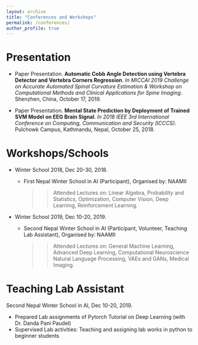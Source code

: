```yaml
---
layout: archive
title: "Conferences and Workshops"
permalink: /conferences/
author_profile: true
---
```


Presentation
======
- Paper Presentation. **Automatic Cobb Angle Detection using Vertebra Detector and Vertebra Corners Regression**.
  *In MICCAI 2019 Challenge on Accurate Automated Spinal Curvature Estimation & Workshop 
  on Computational Methods and Clinical Applications for Spine Imaging*. Shenzhen, China, October 17, 2019.

- Paper Presentation. **Mental State Prediction by Deployment of Trained SVM Model on EEG Brain Signal**.
  *In 2018 IEEE 3rd International Conference on Computing, Communication and Security (ICCCS)*. Pulchowk Campus, Kathmandu, Nepal, October 25, 2018. 

 
  
Workshops/Schools
======  

- Winter School 2018, Dec 20-30, 2018.
  * First Nepal Winter School in AI (Participant), Organised by: NAAMII
    >> Attended Lectures on: Linear Algebra, Probability and Statistics, Optimization, Computer Vision, Deep Learning, 
       Reinforcement Learning.

- Winter School 2019, Dec 10-20, 2019.
  * Second Nepal Winter School in AI (Participant, Volunteer, Teaching Lab Assistant), Organised by: NAAMII
    >> Attended Lectures on: General Machine Learning, Advanced Deep Learning, Computational Neuroscience Natural Language Processing, VAEs and GANs, 
       Medical Imaging.

   
Teaching Lab Assistant
======
Second Nepal Winter School in AI, Dec 10-20, 2019.

 * Prepared Lab assignments of Pytorch Tutorial on Deep Learning (with Dr. Danda Pani Paudel)
 * Supervised Lab activities: Teaching and assigning lab works in python to beginner students



